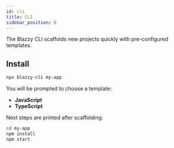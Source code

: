 ```yaml
---
id: cli
title: CLI
sidebar_position: 8
---
```


The Blazzy CLI scaffolds new projects quickly with pre-configured templates.

## Install

```bash
npx blazzy-cli my-app
```

You will be prompted to choose a template:

- **JavaScript**
- **TypeScript**

Next steps are printed after scaffolding:

```bash
cd my-app
npm install
npm start
```